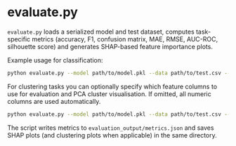 # evaluate.py

`evaluate.py` loads a serialized model and test dataset, computes task-specific metrics (accuracy, F1, confusion matrix, MAE, RMSE, AUC-ROC, silhouette score) and generates SHAP-based feature importance plots.

Example usage for classification:

```bash
python evaluate.py --model path/to/model.pkl --data path/to/test.csv --task classification --target label
```

For clustering tasks you can optionally specify which feature columns to use
for evaluation and PCA cluster visualisation. If omitted, all numeric columns
are used automatically.

```bash
python evaluate.py --model path/to/model.pkl --data path/to/test.csv --task clustering --features spend sessions
```

The script writes metrics to `evaluation_output/metrics.json` and saves SHAP
plots (and clustering plots when applicable) in the same directory.
